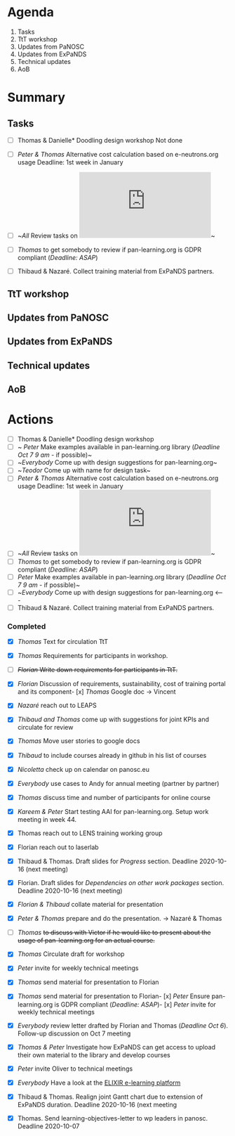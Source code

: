 

# Agenda

1. Tasks
1. TtT workshop
1. Updates from PaNOSC
1. Updates from ExPaNDS
1. Technical updates
1. AoB

# Summary

## Tasks
- [ ] Thomas & Danielle* Doodling design workshop
Not done

- [ ] *Peter & Thomas* Alternative cost calculation based on e-neutrons.org usage  Deadline: 1st week in January 
- [ ] ~*All* Review tasks on ![mind map](https://github.com/panosc-eu/panosc/blob/master/Work%20Packages/WP8%20User%20Training/MeetingMinutes/snippets/Requirements.pdf)~
- [ ] *Thomas* to get somebody to review if pan-learning.org is GDPR compliant (*Deadline: ASAP*)
- [ ] Thibaud & Nazaré. Collect training material from ExPaNDS partners. 



## TtT workshop

## Updates from PaNOSC

## Updates from ExPaNDS

## Technical updates

## AoB




Actions
=======
- [ ] Thomas & Danielle* Doodling design workshop
- [ ] ~ *Peter* Make examples available in pan-learning.org library (*Deadline Oct 7 9 am* - if possible)~
- [ ] ~*Everybody* Come up with design suggestions for pan-learning.org~
- [ ] ~*Teodor* Come up with name for design task~
- [ ] *Peter & Thomas* Alternative cost calculation based on e-neutrons.org usage  Deadline: 1st week in January 
- [ ] ~*All* Review tasks on ![mind map](https://github.com/panosc-eu/panosc/blob/master/Work%20Packages/WP8%20User%20Training/MeetingMinutes/snippets/Requirements.pdf)~
- [ ] *Thomas* to get somebody to review if pan-learning.org is GDPR compliant (*Deadline: ASAP*)
- [ ] *Peter* Make examples available in pan-learning.org library (*Deadline Oct 7 9 am* - if possible)~
- [ ] ~*Everybody* Come up with design suggestions for pan-learning.org <---
- [ ] Thibaud & Nazaré. Collect training material from ExPaNDS partners. 

### Completed
- [x] *Thomas* Text for circulation TtT
- [x] *Thomas* Requirements for participants in workshop.
- [ ] ~~*Florian* Write down requirements for participants in TtT.~~
- [x] *Florian* Discussion of requirements, sustainability, cost of training portal and its component- [x] *Thomas* Google doc -> Vincent
- [x] *Nazaré* reach out to LEAPS 
- [x] *Thibaud and Thomas* come up with suggestions for joint KPIs and circulate for review
- [x] *Thomas* Move user stories to google docs
- [x] *Thibaud* to include courses already in github in his list of courses
- [x] *Nicoletta* check up on calendar on panosc.eu
- [x] *Everybody* use cases to Andy for annual meeting (partner by partner)
- [x] *Thomas* discuss time and number of participants for online course
- [x] *Kareem & Peter* Start testing AAI for pan-learning.org. Setup work meeting in week 44.
- [x] Thomas reach out to LENS training working group
- [x] Florian reach out to laserlab
- [x] Thibaud & Thomas. Draft slides for *Progress* section. Deadline 2020-10-16 (next meeting)
- [x] Florian. Draft slides for *Dependencies on other work packages* section. Deadline 2020-10-16 (next meeting)
- [x] *Florian & Thibaud* collate material for presentation
- [x] *Peter & Thomas* prepare and do the presentation. -> Nazaré & Thomas
- [ ] *Thomas* ~~to discuss with Victor if he would like to present about the usage of pan-learning.org for an actual course.~~
- [x] *Thomas* Circulate draft for workshop
- [x] *Peter* invite for weekly technical meetings
- [x] *Thomas* send material for presentation to Florian
- [x] *Thomas* send material for presentation to Florian- [x] *Peter* Ensure pan-learning.org is GDPR compliant (*Deadline: ASAP*)- [x] *Peter* invite for weekly technical meetings
- [x] *Everybody* review letter drafted by Florian and Thomas (*Deadline Oct 6*). Follow-up discussion on Oct 7 meeting
- [x] *Thomas & Peter* Investigate how ExPaNDS can get access to upload their own material to the library and develop courses
- [x] *Peter* invite Oliver to technical meetings
- [x] *Everybody* Have a look at the [ELIXIR e-learning platform](https://elixir.mf.uni-lj.si)
- [x] Thibaud & Thomas. Realign joint Gantt chart due to extension of ExPaNDS duration. Deadline 2020-10-16 (next meeting
- [x] Thomas. Send learning-objectives-letter to wp leaders in panosc. Deadline 2020-10-07




